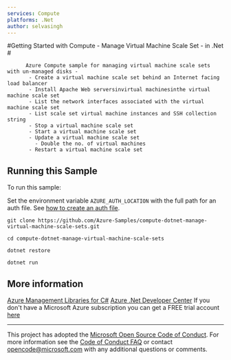 ```yaml
---
services: Compute
platforms: .Net
author: selvasingh
---
```


#Getting Started with Compute - Manage Virtual Machine Scale Set - in .Net #

          Azure Compute sample for managing virtual machine scale sets with un-managed disks -
           - Create a virtual machine scale set behind an Internet facing load balancer
           - Install Apache Web serversinvirtual machinesinthe virtual machine scale set
           - List the network interfaces associated with the virtual machine scale set
           - List scale set virtual machine instances and SSH collection string
           - Stop a virtual machine scale set
           - Start a virtual machine scale set
           - Update a virtual machine scale set
             - Double the no. of virtual machines
           - Restart a virtual machine scale set


## Running this Sample ##

To run this sample:

Set the environment variable `AZURE_AUTH_LOCATION` with the full path for an auth file. See [how to create an auth file](https://github.com/Azure/azure-sdk-for-net/blob/Fluent/AUTH.md).

    git clone https://github.com/Azure-Samples/compute-dotnet-manage-virtual-machine-scale-sets.git

    cd compute-dotnet-manage-virtual-machine-scale-sets

    dotnet restore

    dotnet run

## More information ##

[Azure Management Libraries for C#](https://github.com/Azure/azure-sdk-for-net/tree/Fluent)
[Azure .Net Developer Center](https://azure.microsoft.com/en-us/develop/net/)
If you don't have a Microsoft Azure subscription you can get a FREE trial account [here](http://go.microsoft.com/fwlink/?LinkId=330212)

---

This project has adopted the [Microsoft Open Source Code of Conduct](https://opensource.microsoft.com/codeofconduct/). For more information see the [Code of Conduct FAQ](https://opensource.microsoft.com/codeofconduct/faq/) or contact [opencode@microsoft.com](mailto:opencode@microsoft.com) with any additional questions or comments.